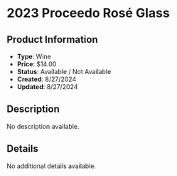 # 2023 Proceedo Rosé Glass

## Product Information
- **Type**: Wine
- **Price**: $14.00
- **Status**: Available / Not Available
- **Created**: 8/27/2024
- **Updated**: 8/27/2024

## Description
No description available.



## Details
No additional details available.
